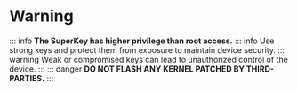# Warning

::: info
**The SuperKey has higher privilege than root access.**
::: info
Use strong keys and protect them from exposure to maintain device security.
::: warning
Weak or compromised keys can lead to unauthorized control of the device.
:::
::: danger
**DO NOT FLASH ANY KERNEL PATCHED BY THIRD-PARTIES.**
:::
